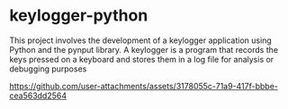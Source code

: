 # keylogger-python
This project involves the development of a keylogger application using Python and the pynput library. A keylogger is a program that records the keys pressed on a keyboard and stores them in a log file for analysis or debugging purposes

https://github.com/user-attachments/assets/3178055c-71a9-417f-bbbe-cea563dd2564
